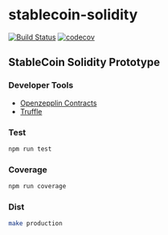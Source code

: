 # stablecoin-solidity

[![Build Status](https://travis-ci.org/ilyakmet/stablecoin-solidity.svg?branch=master)](https://travis-ci.org/ilyakmet/stablecoin-solidity)
[![codecov](https://codecov.io/gh/ilyakmet/stablecoin-solidity/branch/master/graph/badge.svg)](https://codecov.io/gh/ilyakmet/stablecoin-solidity)

## StableCoin Solidity Prototype

### Developer Tools

- [Openzepplin Contracts](https://openzeppelin.com/contracts/)
- [Truffle](https://trufflesuite.com/)

### Test

```bash
npm run test
```

### Coverage

```bash
npm run coverage
```

### Dist

```bash
make production
```
